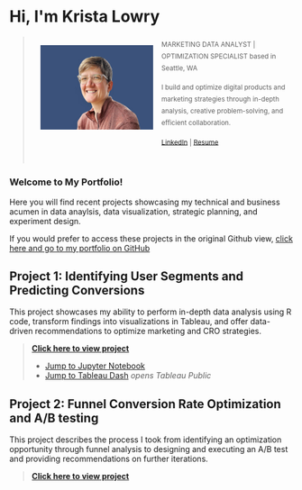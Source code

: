 # Hi, I'm Krista Lowry


> <img src="images/profile.png" alt="Sample Image" width="200" align = "left" style = "margin:15px;">
>
> <sub> MARKETING DATA ANALYST | OPTIMIZATION SPECIALIST
> based in Seattle, WA </sub>
>
> <sub> I build and optimize digital products and marketing strategies through in-depth analysis, creative problem-solving, and efficient collaboration. </sub>
>
><sub>[LinkedIn](https://www.linkedin.com/in/krista-lowry/) | [Resume](/portfolio/images/Krista%20Lowry%20Resume%20-%20Git.pdf)</sub>
>
>&nbsp;

### Welcome to My Portfolio!

Here you will find recent projects showcasing my technical and business acumen in data anaylsis, data visualization, strategic planning, and experiment design.

If you would prefer to access these projects in the original Github view, [click here and go to my portfolio on GitHub](https://github.com/krista-lowry/portfolio) 

## Project 1: Identifying User Segments and Predicting Conversions

This project showcases my ability to perform in-depth data analysis using R code, transform findings into visualizations in Tableau, and offer data-driven recommendations to optimize marketing and CRO strategies.

> [**Click here to view project**](https://krista-lowry.github.io/data-analysis/)
> - [Jump to Jupyter Notebook](https://github.com/krista-lowry/data-analysis/blob/main/r-code-markdown.ipynb)
> - [Jump to Tableau Dash](https://public.tableau.com/app/profile/krista.lowry/viz/OnlineShopperIntent-TableauDash/Performance) *opens Tableau Public*

## Project 2: Funnel Conversion Rate Optimization and A/B testing
This project describes the process I took from identifying an optimization opportunity through funnel analysis to designing and executing an A/B test and providing recommendations on further iterations. 

> [**Click here to view project**](https://krista-lowry.github.io/funnel-cro)

